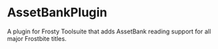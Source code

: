 # AssetBankPlugin
A plugin for Frosty Toolsuite that adds AssetBank reading support for all major Frostbite titles.
